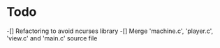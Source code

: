 # Todo
-[] Refactoring to avoid ncurses library
-[] Merge 'machine.c', 'player.c', 'view.c' and 'main.c' source file

